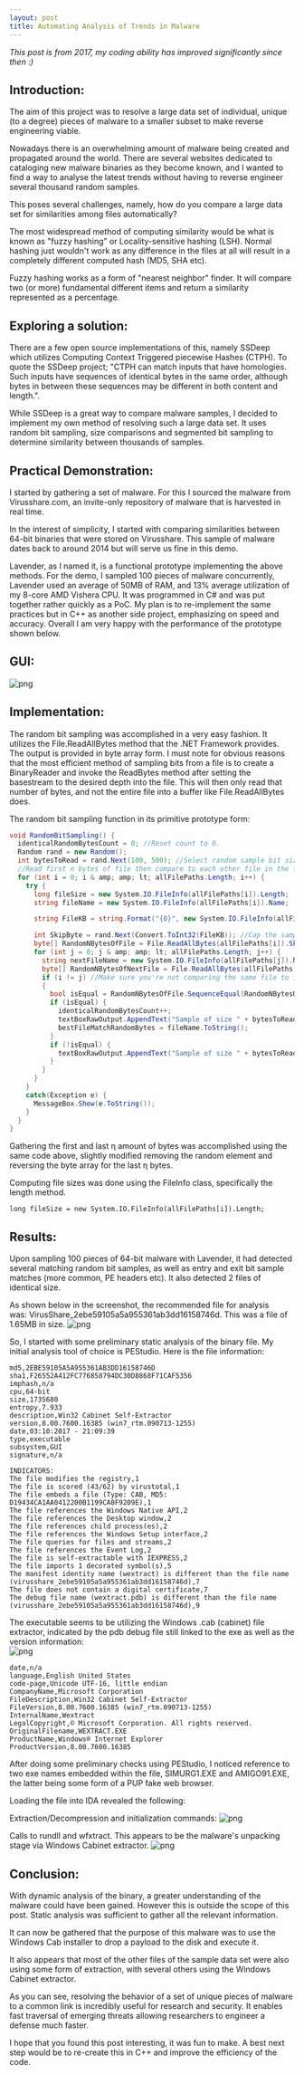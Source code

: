 ```yaml
---
layout: post
title: Automating Analysis of Trends in Malware
---
```

*This post is from 2017, my coding ability has improved significantly since then :)*
<br/>

## Introduction:


The aim of this project was to resolve a large data set of individual, unique (to a degree) pieces of malware to a smaller subset to make reverse engineering viable.

Nowadays there is an overwhelming amount of malware being created and propagated around the world. There are several websites dedicated to cataloging new malware binaries as they become known, and I wanted to find a way to analyse the latest trends without having to reverse engineer several thousand random samples.

This poses several challenges, namely, how do you compare a large data set for similarities among files automatically?

The most widespread method of computing similarity would be what is known as "fuzzy hashing" or Locality-sensitive hashing (LSH). Normal hashing just wouldn't work as any difference in the files at all will result in a completely different computed hash (MD5, SHA etc).

Fuzzy hashing works as a form of "nearest neighbor" finder. It will compare two (or more) fundamental different items and return a similarity represented as a percentage.




## Exploring a solution: 

There are a few open source implementations of this, namely SSDeep which utilizes Computing Context Triggered piecewise Hashes (CTPH). To quote the SSDeep project; "CTPH can match inputs that have homologies. Such inputs have sequences of identical bytes in the same order, although bytes in between these sequences may be different in both content and length.".

While SSDeep is a great way to compare malware samples, I decided to implement my own method of resolving such a large data set. It uses random bit sampling, size comparisons and segmented bit sampling to determine similarity between thousands of samples.

## Practical Demonstration: 

I started by gathering a set of malware. For this I sourced the malware from Virusshare.com, an invite-only repository of malware that is harvested in real time.

In the interest of simplicity, I started with comparing similarities between 64-bit binaries that were stored on Virusshare. This sample of malware dates back to around 2014 but will serve us fine in this demo.

Lavender, as I named it, is a functional prototype implementing the above methods. For the demo, I sampled 100 pieces of malware concurrently, Lavender used an average of 50MB of RAM, and 13% average utilization of my 8-core AMD Vishera CPU. It was programmed in C# and was put together rather quickly as a PoC. My plan is to re-implement the same practices but in C++ as another side project, emphasizing on speed and accuracy. Overall I am very happy with the performance of the prototype shown below.

## GUI:
![png](/images/lavenderempty.png)

## Implementation: 

The random bit sampling was accomplished in a very easy fashion. It utilizes the File.ReadAllBytes method that the .NET Framework provides. The output is provided in byte array form. I must note for obvious reasons that the most efficient method of sampling bits from a file is to create a BinaryReader and invoke the ReadBytes method after setting the basestream to the desired depth into the file. This will then only read that number of bytes, and not the entire file into a buffer like File.ReadAllBytes does.




The random bit sampling function in its primitive prototype form:

```csharp
void RandomBitSampling() {
  identicalRandomBytesCount = 0; //Reset count to 0.
  Random rand = new Random();
  int bytesToRead = rand.Next(100, 500); //Select random sample bit size.
  //Read first n bytes of file then compare to each other file in the folder, not including the same file.
  for (int i = 0; i & amp; amp; lt; allFilePaths.Length; i++) {
    try {
      long fileSize = new System.IO.FileInfo(allFilePaths[i]).Length;
      string fileName = new System.IO.FileInfo(allFilePaths[i]).Name;

      string FileKB = string.Format("{0}", new System.IO.FileInfo(allFilePaths[i]).Length / 1024);

      int SkipByte = rand.Next(Convert.ToInt32(FileKB)); //Cap the sample skip at the size of the file.
      byte[] RandomNBytesOfFile = File.ReadAllBytes(allFilePaths[i]).Skip(SkipByte).Take(bytesToRead).ToArray(); //Skip to random byte in and take n bytes.
      for (int j = 0; j & amp; amp; lt; allFilePaths.Length; j++) {
        string nextFileName = new System.IO.FileInfo(allFilePaths[j]).Name;
        byte[] RandomNBytesOfNextFile = File.ReadAllBytes(allFilePaths[j]).Skip(SkipByte).Take(bytesToRead).ToArray();
        if (i != j) //Make sure you're not comparing the same file to itself.
        {
          bool isEqual = RandomNBytesOfFile.SequenceEqual(RandomNBytesOfNextFile);
          if (isEqual) {
            identicalRandomBytesCount++;
            textBoxRawOutput.AppendText("Sample of size " + bytesToRead + " bytes of file:" + fileName + " at depth: " + FileKB + " IS equal to corresponding " + bytesToRead + " bytes of: " + nextFileName + "\n");
            bestFileMatchRandomBytes = fileName.ToString();
          }
          if (!isEqual) {
            textBoxRawOutput.AppendText("Sample of size " + bytesToRead + " bytes of file:" + fileName + " at depth: " + FileKB + " is NOT equal to corresponding " + bytesToRead + " bytes of: " + nextFileName + "\n");
          }
        }
      }
    }
    catch(Exception e) {
      MessageBox.Show(e.ToString());
    }
  }
}
```




Gathering the first and last η amount of bytes was accomplished using the same code above, slightly modified removing the random element and reversing the byte array for the last η bytes.




Computing file sizes was done using the FileInfo class, specifically the length method.

```
long fileSize = new System.IO.FileInfo(allFilePaths[i]).Length;
```




## Results:

Upon sampling 100 pieces of 64-bit malware with Lavender, it had detected several matching random bit samples, as well as entry and exit bit sample matches (more common, PE headers etc). It also detected 2 files of identical size.




As shown below in the screenshot, the recommended file for analysis was: VirusShare_2ebe59105a5a955361ab3dd16158746d. This was a file of 1.65MB in size.
![png](/images/finished.png)



So, I started with some preliminary static analysis of the binary file. My initial analysis tool of choice is PEStudio. Here is the file information:

```
md5,2EBE59105A5A955361AB3DD16158746D
sha1,F26552A412FC776858794DC30D8868F71CAF5356
imphash,n/a
cpu,64-bit
size,1735680
entropy,7.933
description,Win32 Cabinet Self-Extractor
version,8.00.7600.16385 (win7_rtm.090713-1255)
date,03:10:2017 - 21:09:39
type,executable
subsystem,GUI
signature,n/a

INDICATORS:
The file modifies the registry,1
The file is scored (43/62) by virustotal,1
The file embeds a file (Type: CAB, MD5: D19434CA1AA0412200B1199CA0F9209E),1
The file references the Windows Native API,2
The file references the Desktop window,2
The file references child process(es),2
The file references the Windows Setup interface,2
The file queries for files and streams,2
The file references the Event Log,2
The file is self-extractable with IEXPRESS,2
The file imports 1 decorated symbol(s),5
The manifest identity name (wextract) is different than the file name (virusshare_2ebe59105a5a955361ab3dd16158746d),7
The file does not contain a digital certificate,7
The debug file name (wextract.pdb) is different than the file name (virusshare_2ebe59105a5a955361ab3dd16158746d),9
```




The executable seems to be utilizing the Windows .cab (cabinet) file extractor, indicated by the pdb debug file still linked to the exe as well as the version information:
<br/>
![png](/images/pestudio-debug-pdb.png)



```
date,n/a
language,English United States
code-page,Unicode UTF-16, little endian
CompanyName,Microsoft Corporation
FileDescription,Win32 Cabinet Self-Extractor
FileVersion,8.00.7600.16385 (win7_rtm.090713-1255)
InternalName,Wextract
LegalCopyright,© Microsoft Corporation. All rights reserved.
OriginalFilename,WEXTRACT.EXE
ProductName,Windows® Internet Explorer
ProductVersion,8.00.7600.16385
```

After doing some preliminary checks using PEStudio, I noticed reference to two exe names embedded within the file, SIMURG1.EXE and AMIGO91.EXE, the latter being some form of a PUP fake web browser.




Loading the file into IDA revealed the following:

Extraction/Decompression and initialization commands:
![png](/images/commands-of-interest.png)

Calls to rundll and wfxtract. This appears to be the malware's unpacking stage via Windows Cabinet extractor.
![png](/images/rundll-call.png)



## Conclusion:

With dynamic analysis of the binary, a greater understanding of the malware could have been gained. However this is outside the scope of this post. Static analysis was sufficient to gather all the relevant information.

It can now be gathered that the purpose of this malware was to use the Windows Cab installer to drop a payload to the disk and execute it.

It also appears that most of the other files of the sample data set were also using some form of extraction, with several others using the Windows Cabinet extractor.

As you can see, resolving the behavior of a set of unique pieces of malware to a common link is incredibly useful for research and security. It enables fast traversal of emerging threats allowing researchers to engineer a defense much faster.




I hope that you found this post interesting, it was fun to make. A best next step would be to re-create this in C++ and improve the efficiency of the code.
